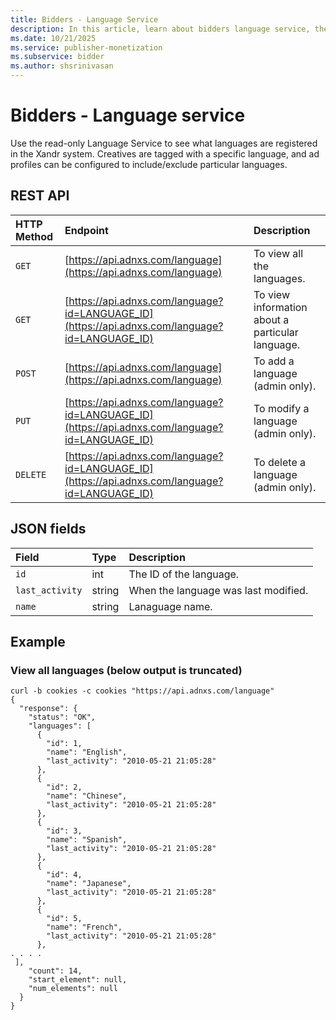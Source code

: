 ```yaml
---
title: Bidders - Language Service
description: In this article, learn about bidders language service, their JSON fields, and REST API with an example.
ms.date: 10/21/2025
ms.service: publisher-monetization
ms.subservice: bidder
ms.author: shsrinivasan
---
```


# Bidders - Language service

Use the read-only Language Service to see what languages are registered in the Xandr system. Creatives are tagged with a specific language, and ad profiles can be configured to include/exclude particular languages.

## REST API

| HTTP Method | Endpoint | Description |
|:---|:---|:---|
| `GET` | [https://api.adnxs.com/language](https://api.adnxs.com/language) | To view all the languages. |
| `GET` | [https://api.adnxs.com/language?id=LANGUAGE_ID](https://api.adnxs.com/language?id=LANGUAGE_ID) | To view information about a particular language. |
| `POST` | [https://api.adnxs.com/language](https://api.adnxs.com/language) | To add a language (admin only). |
| `PUT` | [https://api.adnxs.com/language?id=LANGUAGE_ID](https://api.adnxs.com/language?id=LANGUAGE_ID) | To modify a language (admin only). |
| `DELETE` | [https://api.adnxs.com/language?id=LANGUAGE_ID](https://api.adnxs.com/language?id=LANGUAGE_ID) | To delete a language (admin only). |

## JSON fields

| Field | Type | Description |
|:---|:---|:---|
| `id` | int | The ID of the language. |
| `last_activity` | string | When the language was last modified. |
| `name` | string | Lanaguage name. |

## Example

### View all languages (below output is truncated)

```
curl -b cookies -c cookies "https://api.adnxs.com/language"
{
  "response": {
    "status": "OK",
    "languages": [
      {
        "id": 1,
        "name": "English",
        "last_activity": "2010-05-21 21:05:28"
      },
      {
        "id": 2,
        "name": "Chinese",
        "last_activity": "2010-05-21 21:05:28"
      },
      {
        "id": 3,
        "name": "Spanish",
        "last_activity": "2010-05-21 21:05:28"
      },
      {
        "id": 4,
        "name": "Japanese",
        "last_activity": "2010-05-21 21:05:28"
      },
      {
        "id": 5,
        "name": "French",
        "last_activity": "2010-05-21 21:05:28"
      },
. . . .
 ],
    "count": 14,
    "start_element": null,
    "num_elements": null
  }
}
```
